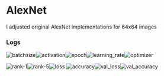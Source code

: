 # AlexNet

I adjusted original AlexNet implementations for 64x64 images

### Logs


![batchsize](https://img.shields.io/badge/Batch%20Size-64-%234299E1)![activation](https://img.shields.io/badge/Activation-relu-%234299E1)![epoch](https://img.shields.io/badge/Epoch-60-%234299E1)![learning_rate](https://img.shields.io/badge/Learning%20Rate-1e--3-%234299E1)![optimizer](https://img.shields.io/badge/Optimizer-SGD-%234299E1)

![rank-1](https://img.shields.io/badge/Rank--1-36.68%25-%2348BB78)![rank-5](https://img.shields.io/badge/Rank--5-62.50%25-%2348BB78)![loss](https://img.shields.io/badge/Loss-3.2718-%2348BB78) ![accuracy](https://img.shields.io/badge/Accuracy-0.3875-%2348BB78)![val_loss](https://img.shields.io/badge/Val%20Loss-3.3483-%2348BB78)![val_accuracy](https://img.shields.io/badge/Val%20Accuracy-0.3760-%2348BB78) 
